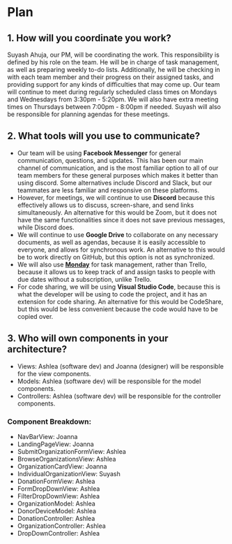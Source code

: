 # Plan

## 1. How will you coordinate you work?

Suyash Ahuja, our PM, will be coordinating the work. This responsibility is defined by his role on the team. He will be in charge of task management, as well as preparing weekly to-do lists. Additionally, he will be checking in with each team member and their progress on their assigned tasks, and providing support for any kinds of difficulties that may come up. Our team will continue to meet during regularly scheduled class times on Mondays and Wednesdays from 3:30pm - 5:20pm. We will also have extra meeting times on Thursdays between 7:00pm - 8:00pm if needed. Suyash will also be responsible for planning agendas for these meetings.

## 2. What tools will you use to communicate?
- Our team will be using **Facebook Messenger** for general communication, questions, and updates. This has been our main channel of communication, and is the most familiar option to all of our team members for these general purposes which makes it better than using discord. Some alternatives include Discord and Slack, but our teammates are less familiar and responsive on these platforms.
- However, for meetings, we will continue to use **Discord** because this effectively allows us to discuss, screen-share, and send links simultaneously. An alternative for this would be Zoom, but it does not have the same functionalities since it does not save previous messages, while Discord does.
- We will continue to use **Google Drive** to collaborate on any necessary documents, as well as agendas, because it is easily accessible to everyone, and allows for synchronous work. An alternative to this would be to work directly on GitHub, but this option is not as synchronized.
- We will also use [**Monday**](https://accessitech.monday.com/boards/832283323) for task management, rather than Trello, because it allows us to keep track of and assign tasks to people with due dates without a subscription, unlike Trello. 
- For code sharing, we will be using **Visual Studio Code**, because this is what the developer will be using to code the project, and it has an extension for code sharing. An alternative for this would be CodeShare, but this would be less convenient because the code would have to be copied over.

## 3. Who will own components in your architecture?
- Views: Ashlea (software dev) and Joanna (designer) will be responsible for the view components.
- Models: Ashlea (software dev) will be responsible for the model components.
- Controllers: Ashlea (software dev) will be responsible for the controller components.

### Component Breakdown:
- NavBarView: Joanna
- LandingPageView: Joanna
- SubmitOrganizationFormView: Ashlea
- BrowseOrganizationsView: Ashlea
- OrganizationCardView: Joanna
- IndividualOrganizationView: Suyash
- DonationFormView: Ashlea
- FormDropDownView: Ashlea
- FilterDropDownView: Ashlea
- OrganizationModel: Ashlea
- DonorDeviceModel: Ashlea
- DonationController: Ashlea
- OrganizationController: Ashlea
- DropDownController: Ashlea
